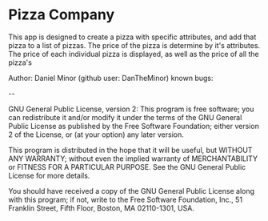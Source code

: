 # Pizza Company

This app is designed to create a pizza with specific attributes, and add that pizza to a list of pizzas. The price of the pizza is determine by it's attributes. The price of each
individual pizza is displayed, as well as the price of all the pizza's


Author: Daniel Minor (github user: DanTheMinor)
known bugs:

--

GNU General Public License, version 2:
This program is free software; you can redistribute it and/or
modify it under the terms of the GNU General Public License
as published by the Free Software Foundation; either version 2
of the License, or (at your option) any later version.

This program is distributed in the hope that it will be useful,
but WITHOUT ANY WARRANTY; without even the implied warranty of
MERCHANTABILITY or FITNESS FOR A PARTICULAR PURPOSE.  See the
GNU General Public License for more details.

You should have received a copy of the GNU General Public License
along with this program; if not, write to the Free Software
Foundation, Inc., 51 Franklin Street, Fifth Floor, Boston, MA  02110-1301, USA.
